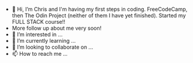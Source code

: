 - 👋 Hi, I’m Chris and I'm having my first steps in coding. FreeCodeCamp, then The Odin Project (neither of them I have yet finished). Started my FULL STACK course!!
- More follow up about me very soon!
- 👀 I’m interested in ...
- 🌱 I’m currently learning ...
- 💞️ I’m looking to collaborate on ...
- 📫 How to reach me ...

<!---
Itanglish1/Itanglish1 is a ✨ special ✨ repository because its `README.md` (this file) appears on your GitHub profile.
You can click the Preview link to take a look at your changes.
--->
